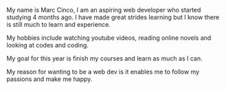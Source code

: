 My name is Marc Cinco, I am an aspiring web developer who started studying 4 months ago. I have made great strides learning but I know there is still much to learn and experience.

My hobbies include watching youtube videos, reading online novels and looking at codes and coding.

My goal for this year is finish my courses and learn as much as I can.

My reason for wanting to be a web dev is it enables me to follow my passions and make me happy.